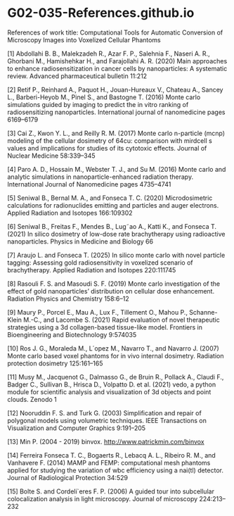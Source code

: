 # G02-035-References.github.io
References of work title: Computational Tools for Automatic Conversion of Microscopy Images into Voxelized Cellular Phantoms

[1] Abdollahi B. B., Malekzadeh R., Azar F. P., Salehnia F., Naseri A. R., Ghorbani M., Hamishehkar H., and Farajollahi A. R. (2020) Main approaches to enhance radiosensitization in cancer cells by nanoparticles: A systematic review. Advanced pharmaceutical bulletin 11:212

[2] Retif P., Reinhard A., Paquot H., Jouan-Hureaux V., Chateau A., Sancey L., Barberi-Heyob M., Pinel S., and Bastogne T. (2016) Monte carlo simulations guided by imaging to predict the in vitro ranking of radiosensitizing nanoparticles. International journal of nanomedicine pages 6169–6179

[3] Cai Z., Kwon Y. L., and Reilly R. M. (2017) Monte carlo n-particle (mcnp) modeling of the cellular dosimetry of 64cu: comparison with mirdcell s values and implications for studies of its cytotoxic effects. Journal
of Nuclear Medicine 58:339–345

[4] Paro A. D., Hossain M., Webster T. J., and Su M. (2016) Monte carlo and analytic simulations in nanoparticle-enhanced radiation therapy. International Journal of Nanomedicine pages 4735–4741

[5] Seniwal B., Bernal M. A., and Fonseca T. C. (2020) Microdosimetric calculations for radionuclides emitting and particles and auger electrons. Applied Radiation and Isotopes 166:109302

[6] Seniwal B., Freitas F., Mendes B., Lug˜ao A., Katti K., and Fonseca T. (2021) In silico dosimetry of low-dose rate brachytherapy using radioactive nanoparticles. Physics in Medicine and Biology 66

[7] Araujo L. and Fonseca T. (2025) In silico monte carlo with novel particle tagging: Assessing gold radiosensitivity in voxelized scenario of brachytherapy. Applied Radiation and Isotopes 220:111745

[8] Rasouli F. S. and Masoudi S. F. (2019) Monte carlo investigation of the effect of gold nanoparticles’ distribution on cellular dose enhancement. Radiation Physics and Chemistry 158:6–12

[9] Maury P., Porcel E., Mau A., Lux F., Tillement O., Mahou P., Schanne-Klein M.-C., and Lacombe S. (2021) Rapid evaluation of novel therapeutic strategies using a 3d collagen-based tissue-like model. Frontiers in
Bioengineering and Biotechnology 9:574035

[10] Ros J. G., Moraleda M., L´opez M., Navarro T., and Navarro J. (2007) Monte carlo based voxel phantoms for in vivo internal dosimetry. Radiation protection dosimetry 125:161–165

[11] Musy M., Jacquenot G., Dalmasso G., de Bruin R., Pollack A., Claudi F., Badger C., Sullivan B., Hrisca D., Volpatto D. et al. (2021) vedo, a python module for scientific analysis and visualization of 3d objects and
point clouds. Zenodo 1

[12] Nooruddin F. S. and Turk G. (2003) Simplification and repair of polygonal models using volumetric techniques. IEEE Transactions on Visualization and Computer Graphics 9:191–205

[13] Min P. (2004 - 2019) binvox. http://www.patrickmin.com/binvox

[14] Ferreira Fonseca T. C., Bogaerts R., Lebacq A. L., Ribeiro R. M., and Vanhavere F. (2014) MAMP and FEMP: computational mesh phantoms applied for studying the variation of wbc efficiency using a nai(tl) detector.
Journal of Radiological Protection 34:529

[15] Bolte S. and Cordeli`eres F. P. (2006) A guided tour into subcellular colocalization analysis in light microscopy. Journal of microscopy 224:213–232
